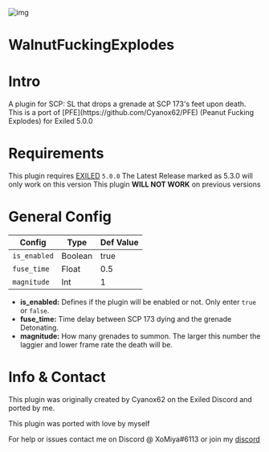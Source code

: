 ![img](https://img.shields.io/github/downloads/XoMiya-WPC/WalnutFuckingExplodes/total?style=for-the-badge)
# WalnutFuckingExplodes

<h1>Intro</h1>
A plugin for SCP: SL that drops a grenade at SCP 173's feet upon death.
This is a port of [PFE](https://github.com/Cyanox62/PFE) (Peanut Fucking Explodes) for Exiled 5.0.0

<h1>Requirements</h1>

This plugin requires [EXILED](https://github.com/Exiled-Team/EXILED/releases "Exiled Releases") `5.0.0`
The Latest Release marked as 5.3.0 will only work on this version
This plugin **WILL NOT WORK** on previous versions
<h1>General Config</h1>

| Config  | Type | Def Value |
| ------------- | ------------- | ------------- |
| `is_enabled`  | Boolean  | true  |
| `fuse_time`  | Float  | 0.5  |
| `magnitude`  | Int  | 1  |

* **is_enabled:** Defines if the plugin will be enabled or not. Only enter `true` or `false`.
* **fuse_time:** Time delay between SCP 173 dying and the grenade Detonating.
* **magnitude:** How many grenades to summon. The larger this number the laggier and lower frame rate the death will be.

<h1>Info & Contact</h1>
This plugin was originally created by Cyanox62 on the Exiled Discord and ported by me.

This plugin was ported with love by myself

For help or issues contact me on Discord @ XoMiya#6113 or join my [discord](https://discord.gg/js4W9M5Csq "Miya's Kitchen")

